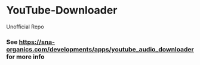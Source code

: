 # YouTube-Downloader
Unofficial Repo

### See https://sna-organics.com/developments/apps/youtube_audio_downloader for more info
